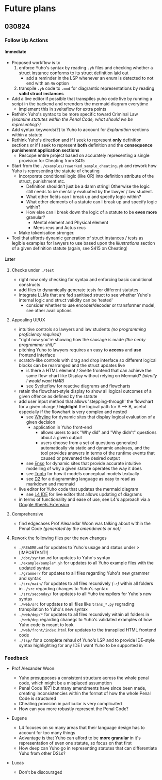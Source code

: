 # Future plans

## 030824

### Follow Up Actions

#### Immediate 

* Proposed workflow is to
    1. enforce Yuho's syntax by reading `.yh` files and checking whether a struct instance conforms to its struct definition laid out
        * add a reminder in the LSP whenever an enum is detected to not end with an `NA` option 
    2. transpile `.yh` code to `.mmd` for diagramtic representations by reading **valid struct instances**
* Add a live editor if possible that transpiles yuho code live by running a script in the backend and rerenders the mermaid diagram everytime
    * implement this in svelteflow for extra points
* Rethink Yuho's syntax to be more specific toward Criminal Law *(examine statutes within the Penal Code, what should we be representing?)*
* Add syntax keywords(?) to Yuho to account for *Explanation* sections within a statute
* Rethink Yuho's direction and if I seek to represent **only** definition sections or if I seek to represent **both** definition and the **consequence punishemnt application sections**
    * Rescope entire project based on accurately representing a single provision for Cheating from S415 
* Start from the `./examples/reworked_sample_cheating.yh` and rework how Yuho is representing the statute of cheating
    * Incorporate conditional logic (like OR) into definition attribute of the struct, punishment etc. 
        * Definition shouldn't just be a damn string! Otherwise the logic still needs to be mentally evaluated by the lawyer / law student.
        * What other fields can I break up and specify logic within?
        * What other elements of a statute can I break up and specify logic within?
        * How else can I break down the logic of a statute to be **even more** granular?
            * Mental element and Physical element
            * Mens reus and Actus reus
    * Make tokenisation stronger.
* Tool that affords dynamic generation of struct instances / tests as legible examples for lawyers to use based upon the *Illustrations* section of a given definition statute (again, see S415 on Cheating)

#### Later

1. Checks under `./test`
    * right now only checking for syntax and enforcing basic conditional constructs
    * add files to dynamically generate tests for different statutes
    * integrate LLMs that are fed sanitised struct to see whether Yuho's internal logic and struct validity can be 'tested'
        * consider whether to use encoder/decoder or transformer model, see other avail options

2. Appealing UI/UX
    * intuitive controls so lawyers and law students *(no programming proficiency required)*
    * "right now you're showing how the sausage is made *(the nerdy programmer shit)*"
    * pitching Yuho to lawyers requires an easy to **access** and **use** frontend interface
    * scratch-like controls with drag and drop interface so different logical blocks can be rearranged and the struct updates live
        * is there a HTML element / Svelte frontend that can achieve the same flow-chart like Display without relying on Mermaid? *(ideally I would want HMR)*
        * see [Svelteflow](https://svelteflow.dev/) for reactive diagrams and flowcharts
    * retain the flowchart-style display to show all logical outcomes of a given offence as defined by the statute
    * add user input method that allows 'stepping-through' the flowchart for a given charge / **highlight** the logical path for A --> B, useful especially if the flowchart is very complex and nested
        * see [Whyline](https://www.cs.cmu.edu/~NatProg/whyline.html) for dynamic sites that display logical evaluation of a given decision
            * application in Yuho front-end
                * allows users to ask "Why did" and "Why didn't" questions about a given output
                * users choose from a set of questions generated automatically via static and dynamic analyses, and the tool provides answers in terms of the runtime events that caused or prevented the desired output
        * see [Enso](https://github.com/enso-org/enso/tree/develop?tab=readme-ov-file) for dynamic sites that provide accurate intuitive modelling of why a given statute operates the way it does
        * see [Tonto](https://matheuslenke.github.io/tonto-docs/) for how it models conceptual models textually
        * see [D2](https://github.com/terrastruct/d2) for a diagramming language as easy to read as markdown and mermaid
    * live editor for Yuho code that updates the mermaid diagram
        * see [L4 IDE](https://smucclaw.github.io/l4-lp/) for live editor that allows updating of diagrams
    * in terms of functionality and ease of use, see L4's approach via a [Google Sheets Extension](https://l4-documentation.readthedocs.io/en/latest/docs/quickstart-installation.html#getting-the-legalss-spreadsheet-working-on-your-computer) 

3. Comprehensive 
    * find edgecases Prof Alexandar Woon was talking about within the Penal Code *(generated by the amendments or not)*

4. Rework the following files per the new changes
    * `./README.md` for updates to Yuho's usage and status under > [IMPORTANT!]
    * `./doc/syntax.md` for updates to Yuho's syntax
    * `./example/sample*.yh` for updates to all Yuho example files with the updated syntax
    * `./grammer/` for updates to all files regarding Yuho's new grammer and syntax
    * `./src/main/` for updates to all files recursively *(`-r`)* within all folders in `./src` regarding changes to Yuho's syntax
    * `./src/seconday/` for updates to all Yuho transpilers for Yuho's new syntax
    * `./web/src` for updates to all files like `trans_*.py` regrading transpilation to Yuho's new syntax
    * `./web/dep/*` for updates to all files recursively within all folders in `./web/dep` regarding chanegs to Yuho's validated examples of how Yuho code is meant to look
    * `./web/front/index.html` for updates to the transpiled HTML frontend code
    * `./lsp/` for a complete rehaul of Yuho's LSP and to provide IDE-style syntax highlighting for any IDE I want Yuho to be supported in

### Feedback

* Prof Alexander Woon
    * Yuho presupposes a consistent structure across the whole penal code, which might be a misplaced assumption
    * Penal Code 1871 but many amendments have since been made, creating inconsistencies within the format of how the whole Penal Code is structured
    * Cheating provision in particular is very complicated
    * How can you more robustly represent the Penal Code?

* Eugene
    * L4 focuses on so many areas that their language design has to account for too many things 
    * Advantage is that Yuho can afford to be **more granular** in it's representation of even one statute, so focus on that first
    * How deep can Yuho go in representing statutes that can differentiate Yuho from other DSLs? 

* Lucas
    * Don't be discouraged
